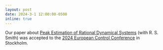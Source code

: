 ```yaml
---
layout: post
date: 2024-3-1 12:00:00-0500
inline: true
---
```


Our paper about <a href="https://arxiv.org/abs/2311.08321">Peak Estimation of Rational Dynamical Systems</a> (with R. S. Smith) was accepted to the <a href="https://ecc24.euca-ecc.org/">2024 European Control Conference</a> in Stockholm.